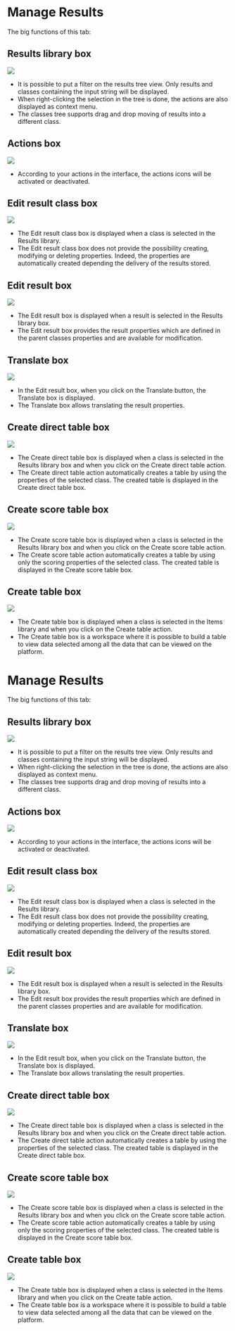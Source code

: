 <!--
created_at: '2011-04-22 09:25:34'
updated_at: '2013-03-13 14:23:04'
authors:
    - 'Jérôme Bogaerts'
contributors:
    - 'Franck Gismondi'
tags:
    - Results
-->

Manage Results
==============

The big functions of this tab:

Results library box
-------------------

![](../resources/results-library.png)

-   It is possible to put a filter on the results tree view. Only results and classes containing the input string will be displayed.
-   When right-clicking the selection in the tree is done, the actions are also displayed as context menu.
-   The classes tree supports drag and drop moving of results into a different class.

Actions box
-----------

![](../resources/results-actions.png)

-   According to your actions in the interface, the actions icons will be activated or deactivated.

Edit result class box
---------------------

![](../resources/results-editclass1.png)

-   The Edit result class box is displayed when a class is selected in the Results library.
-   The Edit result class box does not provide the possibility creating, modifying or deleting properties. Indeed, the properties are automatically created depending the delivery of the results stored.

Edit result box
---------------

![](../resources/results-edit.png)

-   The Edit result box is displayed when a result is selected in the Results library box.
-   The Edit result box provides the result properties which are defined in the parent classes properties and are available for modification.

Translate box
-------------

![](../resources/results-translate1.png)

-   In the Edit result box, when you click on the Translate button, the Translate box is displayed.
-   The Translate box allows translating the result properties.

Create direct table box
-----------------------

![](../resources/results-createdirecttable.png)

-   The Create direct table box is displayed when a class is selected in the Results library box and when you click on the Create direct table action.
-   The Create direct table action automatically creates a table by using the properties of the selected class. The created table is displayed in the Create direct table box.

Create score table box
----------------------

![](../resources/results-createscoretable.png)

-   The Create score table box is displayed when a class is selected in the Results library box and when you click on the Create score table action.
-   The Create score table action automatically creates a table by using only the scoring properties of the selected class. The created table is displayed in the Create score table box.

Create table box
----------------

![](../resources/results-createtable.png)

-   The Create table box is displayed when a class is selected in the Items library and when you click on the Create table action.
-   The Create table box is a workspace where it is possible to build a table to view data selected among all the data that can be viewed on the platform.

Manage Results
==============

The big functions of this tab:

Results library box
-------------------

![](../resources/results-library.png)

-   It is possible to put a filter on the results tree view. Only results and classes containing the input string will be displayed.
-   When right-clicking the selection in the tree is done, the actions are also displayed as context menu.
-   The classes tree supports drag and drop moving of results into a different class.

Actions box
-----------

![](../resources/results-actions.png)

-   According to your actions in the interface, the actions icons will be activated or deactivated.

Edit result class box
---------------------

![](../resources/results-editclass1.png)

-   The Edit result class box is displayed when a class is selected in the Results library.
-   The Edit result class box does not provide the possibility creating, modifying or deleting properties. Indeed, the properties are automatically created depending the delivery of the results stored.

Edit result box
---------------

![](../resources/results-edit.png)

-   The Edit result box is displayed when a result is selected in the Results library box.
-   The Edit result box provides the result properties which are defined in the parent classes properties and are available for modification.

Translate box
-------------

![](../resources/results-translate1.png)

-   In the Edit result box, when you click on the Translate button, the Translate box is displayed.
-   The Translate box allows translating the result properties.

Create direct table box
-----------------------

![](../resources/results-createdirecttable.png)

-   The Create direct table box is displayed when a class is selected in the Results library box and when you click on the Create direct table action.
-   The Create direct table action automatically creates a table by using the properties of the selected class. The created table is displayed in the Create direct table box.

Create score table box
----------------------

![](../resources/results-createscoretable.png)

-   The Create score table box is displayed when a class is selected in the Results library box and when you click on the Create score table action.
-   The Create score table action automatically creates a table by using only the scoring properties of the selected class. The created table is displayed in the Create score table box.

Create table box
----------------

![](../resources/results-createtable.png)

-   The Create table box is displayed when a class is selected in the Items library and when you click on the Create table action.
-   The Create table box is a workspace where it is possible to build a table to view data selected among all the data that can be viewed on the platform.


